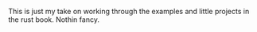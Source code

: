 This is just my take on working through the examples and little projects in the rust book. Nothin fancy.
